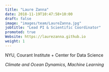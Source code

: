 ```yaml
---
title: "Laure Zanna"
date: 2018-11-19T10:47:58+10:00
draft: false
image: "images/team/LaureZanna.jpg"
jobtitle: "Lead PI & Scientific Coordinator"
promoted: true
Website: https://laurezanna.github.io
weight: 1
---
```



NYU, Courant Institute + Center for Data Science

*Climate and Ocean Dynamics, Machine Learning*


